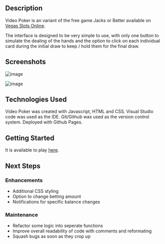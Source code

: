 ## Description 

Video Poker is an variant of the free game Jacks or Better available on [Vegas Slots Online](https://www.vegasslotsonline.com/video-poker/jacks-or-better/).

The interface is designed to be very simple to use, with only one button to simulate the dealing of the hands and the option to click on each individual card during the initial draw to keep / hold them for the final draw. 

## Screenshots

![image](https://user-images.githubusercontent.com/69663479/144273508-be9bfa80-29e1-4744-8647-a42147ee5d1c.png)

![image](https://user-images.githubusercontent.com/69663479/144275027-e27c0c60-efe5-4766-b5c6-ca1e26e8d317.png)


## Technologies Used

Video Poker was created with Javascript, HTML and CSS. Visual Studio code was used as the IDE. Git/Github was used as the version control system. Deployed with Github Pages.

## Getting Started

It is available to play [here](https://alantam626.github.io/videoPoker/).

## Next Steps

### Enhancements
* Additional CSS styling
* Option to change betting amount
* Notifications for specific balance changes

### Maintenance 
* Refactor some logic into seperate functions
* Improve overall readability of code with comments and reformating 
* Squash bugs as soon as they crop up
